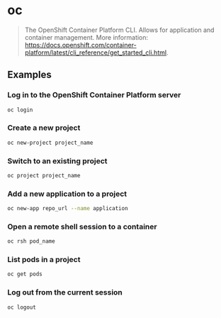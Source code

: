# oc

> The OpenShift Container Platform CLI. Allows for application and container management. More information: <https://docs.openshift.com/container-platform/latest/cli_reference/get_started_cli.html>.

## Examples

### Log in to the OpenShift Container Platform server

```bash
oc login
```

### Create a new project

```bash
oc new-project project_name
```

### Switch to an existing project

```bash
oc project project_name
```

### Add a new application to a project

```bash
oc new-app repo_url --name application
```

### Open a remote shell session to a container

```bash
oc rsh pod_name
```

### List pods in a project

```bash
oc get pods
```

### Log out from the current session

```bash
oc logout
```
